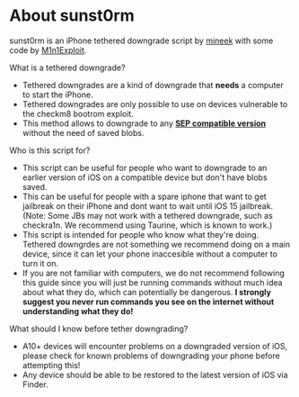 # About sunst0rm

sunst0rm is an iPhone tethered downgrade script by [mineek](https://github.com/mineek) with some code by [M1n1Exploit](https://github.com/Mini-Exploit).

What is a tethered downgrade?
  - Tethered downgrades are a kind of downgrade that **needs** a computer to start the iPhone.
  - Tethered downgrades are only possible to use on devices vulnerable to the checkm8 bootrom exploit. 
  - This method allows to downgrade to any [**SEP compatible version**](https://docs.google.com/spreadsheets/u/0/d/1Mb1UNm6g3yvdQD67M413GYSaJ4uoNhLgpkc7YKi3LBs/htmlview) without the need of saved blobs.

Who is this script for?
  - This script can be useful for people who want to downgrade to an earlier version of iOS on a compatible device but don't have blobs saved.
  - This can be useful for people with a spare iphone that want to get jailbreak on their iPhone and dont want to wait until iOS 15 jailbreak. (Note: Some JBs may not work with a tethered downgrade, such as checkra1n. We recommend using Taurine, which is known to work.)
  - This script is intended for people who know what they're doing. Tethered downgrdes are not something we recommend doing on a main device, since it can let your phone inaccesible without a computer to turn it on. 
  - If you are not familiar with computers, we do not recommend following this guide since you will just be running commands without much idea about what they do, which can potentially be dangerous. **I strongly suggest you never run commands you see on the internet without understanding what they do!**

What should I know before tether downgrading?
  - A10+ devices will encounter problems on a downgraded version of iOS, please check for known problems of downgrading your phone before attempting this!
  - Any device should be able to be restored to the latest version of iOS via Finder.
